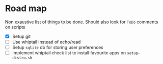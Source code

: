 # Road map

Non exaustive list of things to be done. Should also look for `ToDo` comments on scripts

* [x] Setup git
* [ ] Use whiptail instead of echo/read
* [ ] Setup `sqlite` db for storing user preferences
* [ ] Implement whiptail check list to install favourite apps on `setup-distro.sh`